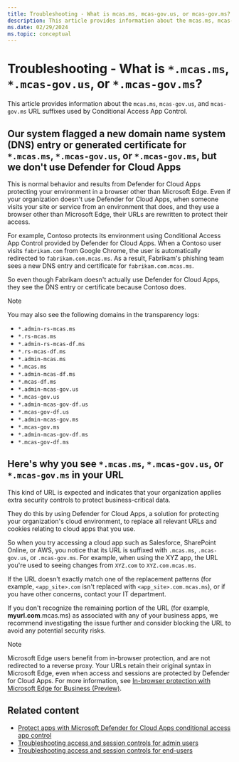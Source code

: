 ```yaml
---
title: Troubleshooting - What is mcas.ms, mcas-gov.us, or mcas-gov.ms?
description: This article provides information about the mcas.ms, mcas-gov.us, or mcas-gov.ms URL suffix used by Conditional Access App Control.
ms.date: 02/29/2024
ms.topic: conceptual
---
```


# Troubleshooting - What is `*.mcas.ms`, `*.mcas-gov.us`, or `*.mcas-gov.ms`?



This article provides information about the `mcas.ms`, `mcas-gov.us`, and `mcas-gov.ms` URL suffixes used by Conditional Access App Control.

## Our system flagged a new domain name system (DNS) entry or generated certificate for `*.mcas.ms`, `*.mcas-gov.us`, or `*.mcas-gov.ms`, but we don't use Defender for Cloud Apps

This is normal behavior and results from Defender for Cloud Apps protecting your environment in a browser other than Microsoft Edge. Even if your organization doesn't use Defender for Cloud Apps, when someone visits your site or service from an environment that does, and they use a browser other than Microsoft Edge, their URLs are rewritten to protect their access.

For example, Contoso protects its environment using Conditional Access App Control provided by Defender for Cloud Apps. When a Contoso user visits `fabrikam.com` from Google Chrome, the user is automatically redirected to `fabrikam.com.mcas.ms`. As a result, Fabrikam's phishing team sees a new DNS entry and certificate for `fabrikam.com.mcas.ms`.

So even though Fabrikam doesn't actually use Defender for Cloud Apps, they see the DNS entry or certificate because Contoso does.

> [!NOTE]
> You may also see the following domains in the transparency logs:
>
> - `*.admin-rs-mcas.ms`
> - `*.rs-mcas.ms`
> - `*.admin-rs-mcas-df.ms`
> - `*.rs-mcas-df.ms`
> - `*.admin-mcas.ms`
> - `*.mcas.ms`
> - `*.admin-mcas-df.ms`
> - `*.mcas-df.ms`
> - `*.admin-mcas-gov.us`
> - `*.mcas-gov.us`
> - `*.admin-mcas-gov-df.us`
> - `*.mcas-gov-df.us`
> - `*.admin-mcas-gov.ms`
> - `*.mcas-gov.ms`
> - `*.admin-mcas-gov-df.ms`
> - `*.mcas-gov-df.ms`

## Here's why you see `*.mcas.ms`, `*.mcas-gov.us`, or `*.mcas-gov.ms` in your URL

This kind of URL is expected and indicates that your organization applies extra security controls to protect business-critical data.

They do this by using Defender for Cloud Apps, a solution for protecting your organization's cloud environment, to replace all relevant URLs and cookies relating to cloud apps that you use.

So when you try accessing a cloud app such as Salesforce, SharePoint Online, or AWS, you notice that its URL is suffixed with `.mcas.ms`, `.mcas-gov.us`, or `.mcas-gov.ms`. For example, when using the XYZ app, the URL you're used to seeing changes from `XYZ.com` to `XYZ.com.mcas.ms`.

If the URL doesn't exactly match one of the replacement patterns (for example, `<app_site>.com` isn't replaced with `<app_site>.com.mcas.ms`), or if you have other concerns, contact your IT department.

If you don't recognize the remaining portion of the URL (for example, **myurl.com**.mcas.ms) as associated with any of your business apps, we recommend investigating the issue further and consider blocking the URL to avoid any potential security risks.

> [!NOTE]
> Microsoft Edge users benefit from in-browser protection, and are not redirected to a reverse proxy. Your URLs retain their original syntax in Microsoft Edge, even when access and sessions are protected by Defender for Cloud Apps. For more information, see [In-browser protection with Microsoft Edge for Business (Preview)](in-browser-protection.md).

## Related content

- [Protect apps with Microsoft Defender for Cloud Apps conditional access app control](proxy-intro-aad.md)
- [Troubleshooting access and session controls for admin users](troubleshooting-proxy.md)
- [Troubleshooting access and session controls for end-users](troubleshooting-proxy-end-users.md)